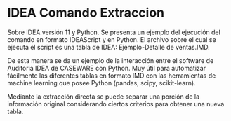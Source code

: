 # IDEA Comando Extraccion
Sobre IDEA versión 11 y Python.
Se presenta un ejemplo del ejecución del comando en formato IDEAScript y en Python.
El archivo sobre el cual se ejecuta el script es una tabla de IDEA: Ejemplo-Detalle de ventas.IMD.

De esta manera se da un ejemplo de la interacción entre el software de Auditoria IDEA de CASEWARE con Python. 
Muy útil para automatizar fácilmente las diferentes tablas en formato IMD con las herramientas de machine learning que posee Python  (pandas, scipy, scikit-learn). 

Mediante la extracción directa se puede separar una porción de la información original considerando ciertos criterios para obtener una nueva tabla.

